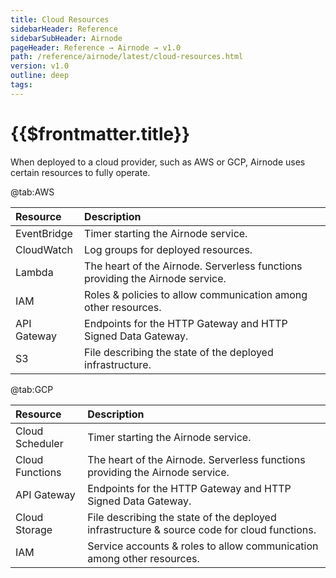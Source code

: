 ```yaml
---
title: Cloud Resources
sidebarHeader: Reference
sidebarSubHeader: Airnode
pageHeader: Reference → Airnode → v1.0
path: /reference/airnode/latest/cloud-resources.html
version: v1.0
outline: deep
tags:
---
```


<VersionWarning/>

<PageHeader/>

<SearchHighlight/>

# {{$frontmatter.title}}

When deployed to a cloud provider, such as AWS or GCP, Airnode uses certain
resources to fully operate.

<Tabs>

@tab:AWS

| Resource    | Description                                                                   |
| :---------- | :---------------------------------------------------------------------------- |
| EventBridge | Timer starting the Airnode service.                                           |
| CloudWatch  | Log groups for deployed resources.                                            |
| Lambda      | The heart of the Airnode. Serverless functions providing the Airnode service. |
| IAM         | Roles & policies to allow communication among other resources.                |
| API Gateway | Endpoints for the HTTP Gateway and HTTP Signed Data Gateway.                  |
| S3          | File describing the state of the deployed infrastructure.                     |

@tab:GCP

| Resource        | Description                                                                                 |
| :-------------- | :------------------------------------------------------------------------------------------ |
| Cloud Scheduler | Timer starting the Airnode service.                                                         |
| Cloud Functions | The heart of the Airnode. Serverless functions providing the Airnode service.               |
| API Gateway     | Endpoints for the HTTP Gateway and HTTP Signed Data Gateway.                                |
| Cloud Storage   | File describing the state of the deployed infrastructure & source code for cloud functions. |
| IAM             | Service accounts & roles to allow communication among other resources.                      |

</Tabs>
